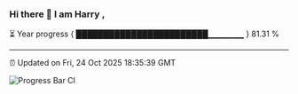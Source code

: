 ### Hi there 👋 I am Harry , 

⏳ Year progress { ████████████████████████▁▁▁▁▁▁ } 81.31 %

---

⏰ Updated on Fri, 24 Oct 2025 18:35:39 GMT

![Progress Bar CI](https://github.com/duykhang68/duykhang68/workflows/Progress%20Bar%20CI/badge.svg)
